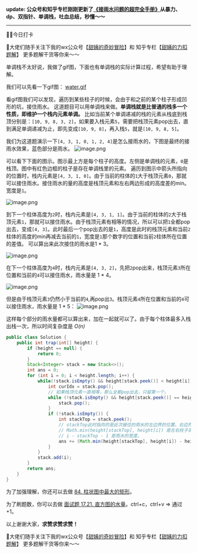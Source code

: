 
**update: 公众号和知乎专栏刚刚更新了[《接雨水问题的超完全手册》](https://mp.weixin.qq.com/s/f9ebzbwym8jQeUDxjeCDA)从暴力、dp、双指针、单调栈，吐血总结，秒懂～～**

-----

🙋🙋今日打卡

🖤大佬们随手关注下我的wx公众号【[甜姨的奇妙冒险](https://pic.leetcode-cn.com/304599b006dd41bcf2042715f31a2dc4fbdc4cf9748a11a81d8978ea1e839956-wxgzh.jpeg)】和 知乎专栏【[甜姨的力扣题解](https://zhuanlan.zhihu.com/c_1224355183452614656)】 
更多题解干货等你来～～

单调栈不太好说，我做了gif图，下面也有单调栈的实际计算过程，希望有助于理解。

我们可以先看一下gif图：
 [water.gif](https://pic.leetcode-cn.com/7d5ff9af88634d417d7925e8987b7db92d3a26766bd9078215ab63df424fa745-water.gif)

看gif图我们可以发现，遍历到某些柱子的时候，会由于和之前的某个柱子形成凹形的坑，接住雨水。
这道题目可以用单调栈来做。**单调栈就是比普通的栈多一个性质，即维护一个栈内元素单调。**
比如当前某个单调递减的栈的元素从栈底到栈顶分别是：`[10, 9, 8, 3, 2]`，如果要入栈元素`5`，需要把栈顶元素pop出去，直到满足单调递减为止，即先变成`[10, 9, 8]`，再入栈`5`，就是`[10, 9, 8, 5]`。


我们为这道题演示一下`[4, 3, 1, 0, 1, 2, 4]`是怎么接雨水的，下图是最终的接雨水效果，蓝色部分是雨水。
![image.png](https://pic.leetcode-cn.com/1d1c62807d886ac9a10229cbae229465989bd6aa707449e9620a639772ba3f07-image.png)

可以看下下面的图示。图示最上方是每个柱子的高度。左侧是单调栈的元素，`0`是栈顶。图中有红色边框的柱子是存在单调栈里的元素。
遍历到图示中箭头所指向的位置时，栈内元素是`[4, 3, 1, 0]`。由于当前的柱体的`1`大于栈顶元素`0`，那就可以接住雨水。接住雨水的量的高度是栈顶元素和左右两边形成的高度差的min。宽度是`1`。

![image.png](https://pic.leetcode-cn.com/83b78b42212c09b06452e8da21cd137d4a80bbdfbfcd34adff57bceba1003836-image.png)

到下一个柱体高度为`2`时，栈内元素是`[4, 3, 1, 1]`。由于当前的柱体的`2`大于栈顶元素`1`，那就可以接住雨水。由于栈顶元素有相等的情况，所以可以把`1`全都pop出去，变成`[4, 3]`。此时最后一个pop出去的是`1`，高度是此时的栈顶元素和当前`2`柱体的高度的min再减去当前的`1`，宽度是`1`那个数字的位置和当前`2`柱体所在位置的差值。 可以算出来此次接住的雨水是1 * 3。

![image.png](https://pic.leetcode-cn.com/ff41c19058478bcbb2bef149e336360dec67f7941428b99fe46026e4e010d991-image.png)

在下一个柱体高度为`4`时，栈内元素是`[4, 3, 2]`，先把`2`pop出来，栈顶元素`3`所在位置和当前的`4`可以接住雨水，雨水量是 1 * 4。

![image.png](https://pic.leetcode-cn.com/3a812e3ba8322a8addd6870cc04690b761c52f1b8effbcd9cc67f6dc3e8cf2c3-image.png)

但是由于栈顶元素`3`仍然小于当前的`4`,再pop出`3`。栈顶元素`4`所在位置和当前的`4`可以接住雨水，雨水量是 1 * 5：
![image.png](https://pic.leetcode-cn.com/236d6cd02def72dcadf1aaa0f7bbbc767da161795d6702523835127002381a0f-image.png)

这样每个部分的雨水量都可以算出来，加在一起就可以了。由于每个柱体最多入栈出栈一次，所以时间复杂度是 *O(n)*


```java
public class Solution {
    public int trap(int[] height) {
        if (height == null) {
            return 0;
        }
        Stack<Integer> stack = new Stack<>();
        int ans = 0;
        for (int i = 0; i < height.length; i++) {
            while(!stack.isEmpty() && height[stack.peek()] < height[i]) {
                int curIdx = stack.pop();
                // 如果栈顶元素一直相等，那么全都pop出去，只留第一个。
                while (!stack.isEmpty() && height[stack.peek()] == height[curIdx]) {
                    stack.pop();
                }
                if (!stack.isEmpty()) {
                    int stackTop = stack.peek();
                    // stackTop此时指向的是此次接住的雨水的左边界的位置。右边界是当前的柱体，即i。
                    // Math.min(height[stackTop], height[i]) 是左右柱子高度的min，减去height[curIdx]就是雨水的高度。
                    // i - stackTop - 1 是雨水的宽度。
                    ans += (Math.min(height[stackTop], height[i]) - height[curIdx]) * (i - stackTop - 1);
                }
            }
            stack.add(i);
        }
        return ans;
    }
}

```

为了加强理解，你还可以去做 [84. 柱状图中最大的矩形](https://leetcode-cn.com/problems/largest-rectangle-in-histogram/)。

为了刷题数，你可以去做 [面试题 17.21. 直方图的水量](https://leetcode-cn.com/problems/volume-of-histogram-lcci/)。ctrl+c，ctrl+v => 通过+1。


以上谢谢大家，**求赞求赞求赞！**

🖤大佬们随手关注下我的wx公众号【[甜姨的奇妙冒险](https://pic.leetcode-cn.com/304599b006dd41bcf2042715f31a2dc4fbdc4cf9748a11a81d8978ea1e839956-wxgzh.jpeg)】和 知乎专栏【[甜姨的力扣题解](https://zhuanlan.zhihu.com/c_1224355183452614656)】 
更多题解干货等你来～～